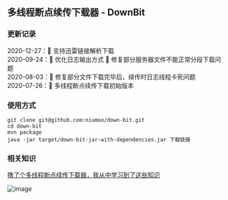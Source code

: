## 多线程断点续传下载器 - DownBit

### 更新记录
2020-12-27：:art: 支持迅雷链接解析下载  
2020-09-24：:art: 优化日志输出方式 :bug: 修复部分服务器文件不能正常分段下载问题  
2020-08-03：:bug: 修复部分文件下载完毕后，续传时日志线程卡死问题  
2020-07-26：:tada: 多线程断点续传下载初始版本

### 使用方式
```shell
git clone git@github.com:niumoo/down-bit.git
cd down-bit
mvn package
java -jar target/down-bit-jar-with-dependencies.jar 下载链接
```

### 相关知识
[撸了个多线程断点续传下载器，我从中学习到了这些知识](https://mp.weixin.qq.com/s/bI5xYq3jUtp-sviKlzHtNg)

![image](https://user-images.githubusercontent.com/108651633/180140046-3d585dd0-c7c1-470b-a6de-af854ae2d869.png)
